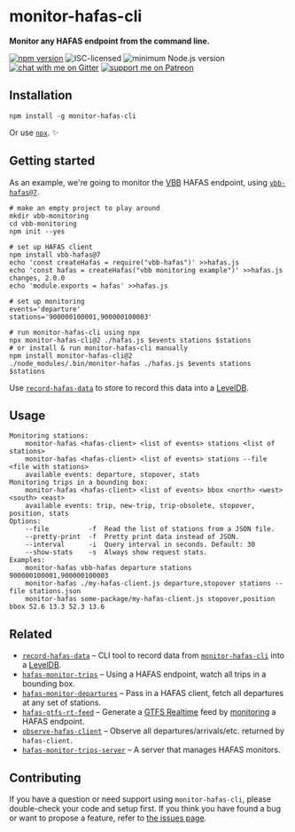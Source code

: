 # monitor-hafas-cli

**Monitor any HAFAS endpoint from the command line.**

[![npm version](https://img.shields.io/npm/v/monitor-hafas-cli.svg)](https://www.npmjs.com/package/monitor-hafas-cli)
![ISC-licensed](https://img.shields.io/github/license/derhuerst/monitor-hafas-cli.svg)
![minimum Node.js version](https://img.shields.io/node/v/monitor-hafas-cli.svg)
[![chat with me on Gitter](https://img.shields.io/badge/chat%20with%20me-on%20gitter-512e92.svg)](https://gitter.im/derhuerst)
[![support me on Patreon](https://img.shields.io/badge/support%20me-on%20patreon-fa7664.svg)](https://patreon.com/derhuerst)


## Installation

```shell
npm install -g monitor-hafas-cli
```

Or use [`npx`](https://npmjs.com/package/npx). ✨


## Getting started

As an example, we're going to monitor the [VBB](https://en.wikipedia.org/wiki/Verkehrsverbund_Berlin-Brandenburg) HAFAS endpoint, using [`vbb-hafas@7`](https://npmjs.com/package/vbb-hafas/tree/7).

```shell
# make an empty project to play around
mkdir vbb-monitoring
cd vbb-monitoring
npm init --yes

# set up HAFAS client
npm install vbb-hafas@7
echo 'const createHafas = require("vbb-hafas")' >>hafas.js
echo 'const hafas = createHafas("vbb monitoring example")' >>hafas.js
changes, 2.0.0
echo 'module.exports = hafas' >>hafas.js

# set up monitoring
events='departure'
stations='900000100001,900000100003'

# run monitor-hafas-cli using npx
npx monitor-hafas-cli@2 ./hafas.js $events stations $stations
# or install & run monitor-hafas-cli manually
npm install monitor-hafas-cli@2
./node_modules/.bin/monitor-hafas ./hafas.js $events stations $stations
```

Use [`record-hafas-data`](https://github.com/derhuerst/record-hafas-data) to store to record this data into a [LevelDB](http://leveldb.org).


## Usage

```
Monitoring stations:
	monitor-hafas <hafas-client> <list of events> stations <list of stations>
	monitor-hafas <hafas-client> <list of events> stations --file <file with stations>
	available events: departure, stopover, stats
Monitoring trips in a bounding box:
	monitor-hafas <hafas-client> <list of events> bbox <north> <west> <south> <east>
	available events: trip, new-trip, trip-obsolete, stopover, position, stats
Options:
	--file          -f  Read the list of stations from a JSON file.
	--pretty-print  -f  Pretty print data instead of JSON.
	--interval      -i  Query interval in seconds. Default: 30
	--show-stats    -s  Always show request stats.
Examples:
	monitor-hafas vbb-hafas departure stations 900000100001,900000100003
	monitor-hafas ./my-hafas-client.js departure,stopover stations --file stations.json
	monitor-hafas some-package/my-hafas-client.js stopover,position bbox 52.6 13.3 52.3 13.6
```


## Related

- [`record-hafas-data`](https://github.com/derhuerst/record-hafas-data) – CLI tool to record data from [`monitor-hafas-cli`](https://github.com/derhuerst/monitor-hafas-cli) into a [LevelDB](http://leveldb.org).
- [`hafas-monitor-trips`](https://github.com/derhuerst/hafas-monitor-trips) – Using a HAFAS endpoint, watch all trips in a bounding box.
- [`hafas-monitor-departures`](https://github.com/derhuerst/hafas-monitor-departures) – Pass in a HAFAS client, fetch all departures at any set of stations.
- [`hafas-gtfs-rt-feed`](https://github.com/derhuerst/hafas-gtfs-rt-feed) – Generate a [GTFS Realtime](https://developers.google.com/transit/gtfs-realtime/) feed by [monitoring](https://github.com/derhuerst/hafas-monitor-trips) a HAFAS endpoint.
- [`observe-hafas-client`](https://github.com/derhuerst/observe-hafas-client) – Observe all departures/arrivals/etc. returned by `hafas-client`.
- [`hafas-monitor-trips-server`](https://github.com/derhuerst/hafas-monitor-trips-server) – A server that manages HAFAS monitors.


## Contributing

If you have a question or need support using `monitor-hafas-cli`, please double-check your code and setup first. If you think you have found a bug or want to propose a feature, refer to [the issues page](https://github.com/derhuerst/monitor-hafas-cli/issues).
